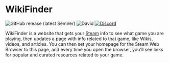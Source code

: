 # WikiFinder

![GitHub release (latest SemVer)](https://img.shields.io/github/v/release/NicholasDJM/wikifinder?sort=semver) ![David](https://img.shields.io/david/NicholasDJM/wikifinder) [![Discord](https://img.shields.io/discord/797245072118644757?label=Support&logo=Discord&logoColor=white)](https://discord.gg/D6zkPWf575)

WikiFinder is a website that gets your [Steam](https://store.steampowered.com) info to see what game you are playing, then updates a page with info related to that game, like Wikis, videos, and articles. You can then set your homepage for the Steam Web Browser to this page, and every time you open the browser, you'll see links for popular and curated resources related to your game.
